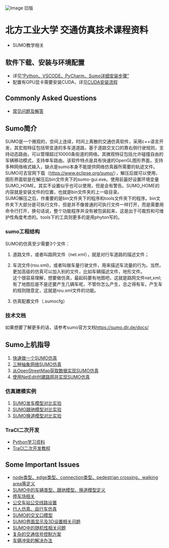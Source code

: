 
![Image](http://www.ncut.edu.cn/images/logo.png)
旧版
# 北方工业大学 交通仿真技术课程资料

- SUMO教学相关

## 软件下载、安装与环境配置

- 详见[“Python、VSCODE、PyCharm、Sumo详细安装步骤”](下载安装PythonPycharmSumo.md)
- 配置有GPU显卡需要安装CUDA，详见[CUDA安装流程](CUDA安装程序.md)

## Commonly Asked Questions

- [常见问题及解答](CommonlyAskedQuestions.md)

## Sumo简介

SUMO是一个微观的，空间上连续，时间上离散的交通仿真软件，采用c++语言开发，其宏观特征包括带变道的多车道道路，基于道路交叉口的靠右侧行驶规则，支持动态路由，可以管理超过10000条街道的网络。其微观特征包括允许碰撞自由的车辆移动模式，支持单车路由。该软件特点是具有快速的OpenGL图形界面，支持多种网络格式输入，缺点是sumo本身不能提供网络仿真器所需要的轨迹文件。  
SUMO可去官网下载（<https://www.eclipse.org/sumo/>），解压后就可以使用，图形界面软是在解压后bin文件夹下的sumo-gui.exe。使用前最好设置环境变量SUMO_HOME。其实不设置似乎也可以使用，但是会有警告。SUMO_HOME的内容就是安装文件的位置，也就是bin文件夹的上一级目录。  
SUMO解压之后，作重要的是bin文件夹下的程序和tools文件夹下的程序。bin文件夹下大部分是可执行文件，但是并不像普通的可执行文件一样打开，而是需要用命令行打开，换句话说，整个功能程序并没有被包装起来，这是出于可裁剪和可维护性角度考虑的。tools下的工具则更多的是用phyton写的。

### sumo工程结构

SUMO的仿真至少需要3个文件：  

1. 道路文件，或者叫路网文件（net.xml），就是对行车道路的描述文件；  

2. 车流文件(rou.xml)，或者叫做车量行驶文件，用来描述车流量的行为。当然，更加高级的仿真可以加入别的文件，比如车辆描述文件，地形文件。  
这个很容易理解，想要做仿真，最起码要有地图吧，这就是路网文件net,xml;有了地图后是不是还要产生几辆车呢，不管你怎么产生，总之得有车，产生车的规则随意定，这就是rou.xml文件的功能。

3. 仿真配置文件（.sumocfg）

### 技术文档

如果想要了解更多的话，请参考sumo官方文档<https://sumo.dlr.de/docs/>

## Sumo上机指导

   1. [快速做一个SUMO仿真](networkbuilding(nohand)/快速做一个sumo仿真.md)
   2. [三种抽象网络SUMO仿真](networkbuilding(nohand)/Abstractnetworksgeneration.md)
   3. [从OpenStreetMap获取数据实现SUMO仿真](networkbuilding(nohand)/Importingnon-SUMOnetworks.md)
   4. [使用NetEdit创建路网并实现SUMO仿真](networkbuilding(netedit)/sumo仿真教程.md)

### 仿真建模实例

   1. [SUMO发车模型对比实验](experiments/发车模型对比实验.md)
   2. [SUMO跟驰模型对比实验](experiments/跟驰模型对比实验.md)
   3. [SUMO换道模型对比实验](experiments/换道模型对比实验.md)

### TraCI二次开发

- [Python学习资料](My_Python/Readme.md)
- [TraCI二次开发教程](TraCI_instruction/TraCI4Traffic_tutorial.md)



## **Some Important Issues**

- [node类型、edge类型、connection类型、pedestrian crossing、walking area等定义](SUMO中的节点类型.md)
- [SUMO中的车辆类型、跟驰模型、换道模型定义](SUMO中的车辆类型跟驰换道模型设置.md)
- [停车场相关](停车场相关parkingarea.md)
- [公交车站公交线路设置](SUMO公交相关设置.md)
- [行人仿真、自行车仿真](SUMO中行人自行车仿真.md)
- [SUMO的交叉口模型](SUMO中路口范围内的行为参数(交叉口模型).md)
- [SUMO界面显示及3D设置相关问题](SUMO界面显示及3D设置相关问题.md)
- [SUMO中的随机性相关问题](SUMO中的随机性相关问题.md)
- [复杂的交通信号控制方案](SUMO信号配时相关感应控制实现等.md)
- [车辆冲突的解决办法](SUMO车辆冲突及解决.md)